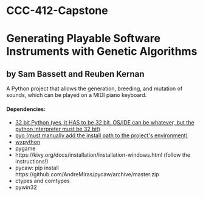 # CCC-412-Capstone
<h1>Generating Playable Software Instruments with Genetic Algorithms</h1>
<h2>by Sam Bassett and Reuben Kernan</h2>
<p>A Python project that allows the generation, breeding, and mutation of sounds, which can be played on a MIDI piano keyboard.</p>
<h4>Dependencies:</h4>
<ul>
<li><a href="https://sourceforge.net/projects/winpython/files/WinPython_3.6/3.6.3.0/WinPython-32bit-3.6.3.0Qt5.exe/download">32 bit Python (yes, it HAS to be 32 bit. OS/IDE can be whatever, but the python interpreter must be 32 bit)</a></li>
  <li><a href="http://ajaxsoundstudio.com/downloads/pyo_0.8.9_py3.6_setup.exe">pyo (must manually add the install path to the project's environment)</a></li>
  <li><a href="https://www.wxpython.org/pages/downloads/">wxpython </a></li>
  <li>pygame</li>
  <li>https://kivy.org/docs/installation/installation-windows.html (follow the instructions!)</li>
  <li>pycaw: pip install https://github.com/AndreMiras/pycaw/archive/master.zip</li>
  <li>ctypes and comtypes</li>
  <li>pywin32</li>
</ul>
